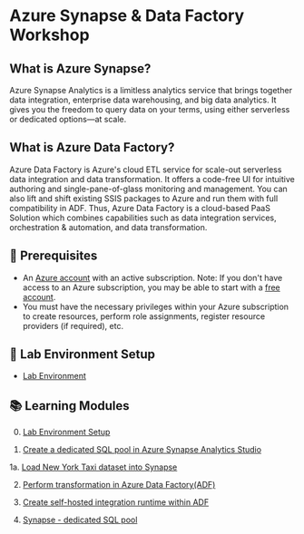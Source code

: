 # Azure Synapse & Data Factory Workshop

## What is Azure Synapse?

Azure Synapse Analytics is a limitless analytics service that brings together data integration, enterprise data warehousing, and big data analytics. It gives you the freedom to query data on your terms, using either serverless or dedicated options—at scale.

## What is Azure Data Factory?

Azure Data Factory is Azure's cloud ETL service for scale-out serverless data integration and data transformation. It offers a code-free UI for intuitive authoring and single-pane-of-glass monitoring and management. You can also lift and shift existing SSIS packages to Azure and run them with full compatibility in ADF. Thus, Azure Data Factory is a cloud-based PaaS Solution which combines capabilities such as data integration services, orchestration & automation, and data transformation.

## :thinking: Prerequisites

* An [Azure account](https://azure.microsoft.com/free/) with an active subscription. Note: If you don't have access to an Azure subscription, you may be able to start with a [free account](https://www.azure.com/free).
* You must have the necessary privileges within your Azure subscription to create resources, perform role assignments, register resource providers (if required), etc.

## :test_tube: Lab Environment Setup

* [Lab Environment](./modules/module00.md)

## :books: Learning Modules

0. [Lab Environment Setup](./modules/module00.md)

1. [Create a dedicated SQL pool in Azure Synapse Analytics Studio](./modules/module01.md)  

1a. [Load New York Taxi dataset into Synapse](./modules/module01a.md)

2. [Perform transformation in Azure Data Factory(ADF)](./modules/module02.md)

3. [Create self-hosted integration runtime within ADF](./modules/module03.md)

4. [Synapse - dedicated SQL pool](./modules/module04.md)



